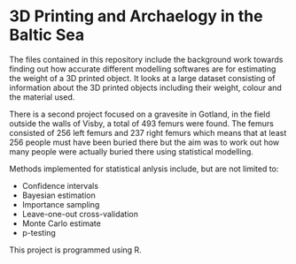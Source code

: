 # 3D Printing and Archaelogy in the Baltic Sea

The files contained in this repository include the background work towards finding out how accurate different modelling softwares are for estimating the weight of a 3D printed object. It looks at a large dataset consisting of information about the 3D printed objects including their weight, colour and the material used. 

There is a second project focused on a gravesite in Gotland, in the field outside the walls of Visby, a total of 493 femurs were found. The femurs consisted of 256 left femurs and 237 right femurs which means that at least 256 people must have been buried there but the aim was to work out how many people were actually buried there using statistical modelling.

Methods implemented for statistical anlysis include, but are not limited to:
- Confidence intervals
- Bayesian estimation
- Importance sampling
- Leave-one-out cross-validation
- Monte Carlo estimate
- p-testing

This project is programmed using R.
